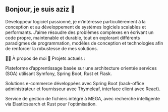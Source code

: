 ## Bonjour, je suis aziz 👋

Développeur logiciel passionné, je m’intéresse particulièrement à la conception et au développement de systèmes logiciels scalables et performants. J’aime résoudre des problèmes complexes en écrivant un code propre, maintenable et durable, tout en explorant différents paradigmes de programmation, modèles de conception et technologies afin de renforcer la robustesse de mes solutions.

👨‍💻 À propos de moi
🌱 Projets actuels :

Plateforme d’apprentissage basée sur une architecture orientée services (SOA) utilisant Symfony, Spring Boot, Rust et Flask.

Solutions e-commerce développées avec Spring Boot (back-office administrateur et fournisseur avec Thymeleaf, interface client avec React).

Service de gestion de fichiers intégré à MEGA, avec recherche intelligente via Elasticsearch et Rust pour l’optimisation.

<!--
**merai-aziz/merai-aziz** is a ✨ _special_ ✨ repository because its `README.md` (this file) appears on your GitHub profile.

Here are some ideas to get you started:

- 🔭 I’m currently working on ...
- 🌱 I’m currently learning ...
- 👯 I’m looking to collaborate on ...
- 🤔 I’m looking for help with ...
- 💬 Ask me about ...
- 📫 How to reach me: ...
- 😄 Pronouns: ...
- ⚡ Fun fact: ...
-->

